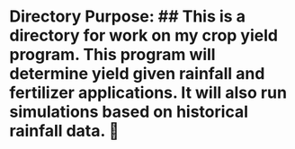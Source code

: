 # Directory Purpose: ## This is a directory for work on my crop yield program. This program will determine yield given rainfall and fertilizer applications. It will also run simulations based on historical rainfall data. :leaves:
